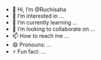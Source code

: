 - 👋 Hi, I’m @Ruchisaha
- 👀 I’m interested in ...
- 🌱 I’m currently learning ...
- 💞️ I’m looking to collaborate on ...
- 📫 How to reach me ...
- 😄 Pronouns: ...
- ⚡ Fun fact: ...

<!---
Ruchisaha/Ruchisaha is a ✨ special ✨ repository because its `README.md` (this file) appears on your GitHub profile.
You can click the Preview link to take a look at your changes.
--->
